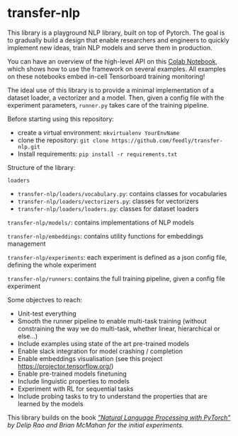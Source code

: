 # transfer-nlp

This library is a playground NLP library, built on top of Pytorch. The goal is to gradually build a design that enable researchers and engineers to quickly implement new ideas, train NLP models and serve them in production.

You can have an overview of the high-level API on this [Colab Notebook](https://colab.research.google.com/drive/1DtC31eUejz1T0DsaEfHq_DOxEfanmrG1#scrollTo=Xzu3HPdGrnza), which shows how to use the framework on several examples.
All examples on these notebooks embed in-cell Tensorboard training monitoring!

The ideal use of this library is to provide a minimal implementation of a dataset loader, a vectorizer and a model. Then, given a config file with the experiment parameters, `runner.py` takes care of the training pipeline.


Before starting using this repository:

- create a virtual environment: `mkvirtualenv YourEnvName`
- clone the repository: `git clone https://github.com/feedly/transfer-nlp.git`
- Install requirements: `pip install -r requirements.txt`

Structure of the library:

`loaders`
- `transfer-nlp/loaders/vocabulary.py`: contains classes for vocabularies
- `transfer-nlp/loaders/vectorizers.py`: classes for vectorizers
- `transfer-nlp/loaders/loaders.py`: classes for dataset loaders

`transfer-nlp/models/`: contains implementations of NLP models

`transfer-nlp/embeddings`: contains utility functions for embeddings management

`transfer-nlp/experiments`: each experiment is defined as a json config file, defining the whole experiment

`transfer-nlp/runners`: contains the full training pipeline, given a config file experiment

 Some objectves to reach:
 - Unit-test everything
 - Smooth the runner pipeline to enable multi-task training (without constraining the way we do multi-task, whether linear, hierarchical or else...)
 - Include examples using state of the art pre-trained models
 - Enable slack integration for model crashing / completion
 - Enable embeddings visualisation (see this project https://projector.tensorflow.org/)
 - Enable pre-trained models finetuning
 - Include linguistic properties to models
 - Experiment with RL for sequential tasks
 - Include probing tasks to try to understand the properties that are learned by the models



This library builds on the book <cite>["Natural Language Processing with PyTorch"](https://www.amazon.com/dp/1491978236/)<cite> by Delip Rao and Brian McMahan for the initial experiments.
